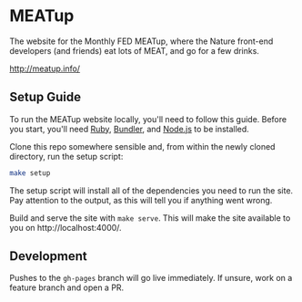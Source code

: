 
MEATup
======

The website for the Monthly FED MEATup, where the Nature front-end developers (and friends) eat lots of MEAT, and go for a few drinks.

http://meatup.info/


Setup Guide
-----------

To run the MEATup website locally, you'll need to follow this guide. Before you start, you'll need [Ruby][ruby], [Bundler][bundler], and [Node.js][node] to be installed.

Clone this repo somewhere sensible and, from within the newly cloned directory, run the setup script:

```sh
make setup
```

The setup script will install all of the dependencies you need to run the site. Pay attention to the output, as this will tell you if anything went wrong.

Build and serve the site with `make serve`. This will make the site available to you on http://localhost:4000/.


Development
-----------

Pushes to the `gh-pages` branch will go live immediately. If unsure, work on a feature branch and open a PR.



[bundler]: http://bundler.io/
[jekyll]: http://jekyllrb.com/
[node]: http://nodejs.org/
[ruby]: https://www.ruby-lang.org/
